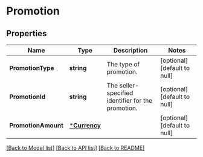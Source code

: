 # Promotion

## Properties
Name | Type | Description | Notes
------------ | ------------- | ------------- | -------------
**PromotionType** | **string** | The type of promotion. | [optional] [default to null]
**PromotionId** | **string** | The seller-specified identifier for the promotion. | [optional] [default to null]
**PromotionAmount** | [***Currency**](Currency.md) |  | [optional] [default to null]

[[Back to Model list]](../README.md#documentation-for-models) [[Back to API list]](../README.md#documentation-for-api-endpoints) [[Back to README]](../README.md)

